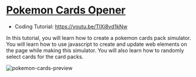 # [Pokemon Cards Opener](https://youtu.be/TlXi8vd1kNw)
- Coding Tutorial: https://youtu.be/TlXi8vd1kNw

In this tutorial, you will learn how to create a pokemon cards pack simulator. You will learn how to use javascript to create and update web elements on the page while making this simulator. You will also learn how to randomly select cards for the card packs.

![pokemon-cards-preview](https://user-images.githubusercontent.com/78777681/163073088-2d0d1c49-d5e2-40a9-84d2-844e427bf125.png)
